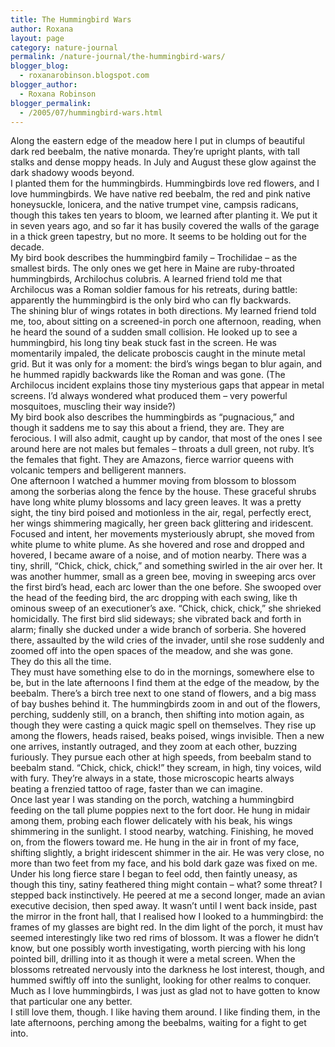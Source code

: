 ```yaml
---
title: The Hummingbird Wars
author: Roxana
layout: page
category: nature-journal
permalink: /nature-journal/the-hummingbird-wars/
blogger_blog:
  - roxanarobinson.blogspot.com
blogger_author:
  - Roxana Robinson
blogger_permalink:
  - /2005/07/hummingbird-wars.html
---
```

Along the eastern edge of the meadow here I put in clumps of beautiful dark red beebalm, the native monarda. They’re upright plants, with tall stalks and dense moppy heads. In July and August these glow against the dark shadowy woods beyond.  
I planted them for the hummingbirds. Hummingbirds love red flowers, and I love hummingbirds. We have native red beebalm, the red and pink native honeysuckle, lonicera, and the native trumpet vine, campsis radicans, though this takes ten years to bloom, we learned after planting it. We put it in seven years ago, and so far it has busily covered the walls of the garage in a thick green tapestry, but no more. It seems to be holding out for the decade.  
My bird book describes the hummingbird family – Trochilidae – as the smallest birds. The only ones we get here in Maine are ruby-throated hummingbirds, Archilochus colubris. A learned friend told me that Archilocus was a Roman soldier famous for his retreats, during battle: apparently the hummingbird is the only bird who can fly backwards.  
The shining blur of wings rotates in both directions. My learned friend told me, too, about sitting on a screened-in porch one afternoon, reading, when he heard the sound of a sudden small collision. He looked up to see a hummingbird, his long tiny beak stuck fast in the screen. He was momentarily impaled, the delicate proboscis caught in the minute metal grid. But it was only for a moment: the bird’s wings began to blur again, and he hummed rapidly backwards like the Roman and was gone. (The Archilocus incident explains those tiny mysterious gaps that appear in metal screens. I’d always wondered what produced them – very powerful mosquitoes, muscling their way inside?)  
My bird book also describes the hummingbirds as “pugnacious,” and though it saddens me to say this about a friend, they are. They are ferocious. I will also admit, caught up by candor, that most of the ones I see around here are not males but females – throats a dull green, not ruby. It’s the females that fight. They are Amazons, fierce warrior queens with volcanic tempers and belligerent manners.  
One afternoon I watched a hummer moving from blossom to blossom among the sorberias along the fence by the house. These graceful shrubs have long white plumy blossoms and lacy green leaves. It was a pretty sight, the tiny bird poised and motionless in the air, regal, perfectly erect, her wings shimmering magically, her green back glittering and iridescent. Focused and intent, her movements mysteriously abrupt, she moved from white plume to white plume. As she hovered and rose and dropped and hovered, I became aware of a noise, and of motion nearby. There was a tiny, shrill, “Chick, chick, chick,” and something swirled in the air over her. It was another hummer, small as a green bee, moving in sweeping arcs over the first bird’s head, each arc lower than the one before. She swooped over the head of the feeding bird, the arc dropping with each swing, like th ominous sweep of an executioner’s axe. “Chick, chick, chick,” she shrieked homicidally. The first bird slid sideways; she vibrated back and forth in alarm; finally she ducked under a wide branch of sorberia. She hovered there, assaulted by the wild cries of the invader, until she rose suddenly and zoomed off into the open spaces of the meadow, and she was gone.  
They do this all the time.  
They must have something else to do in the mornings, somewhere else to be, but in the late afternoons I find them at the edge of the meadow, by the beebalm. There’s a birch tree next to one stand of flowers, and a big mass of bay bushes behind it. The hummingbirds zoom in and out of the flowers, perching, suddenly still, on a branch, then shifting into motion again, as though they were casting a quick magic spell on themselves. They rise up among the flowers, heads raised, beaks poised, wings invisible. Then a new one arrives, instantly outraged, and they zoom at each other, buzzing furiously. They pursue each other at high speeds, from beebalm stand to beebalm stand. “Chick, chick, chick!” they scream, in high, tiny voices, wild with fury. They’re always in a state, those microscopic hearts always beating a frenzied tattoo of rage, faster than we can imagine.  
Once last year I was standing on the porch, watching a hummingbird feeding on the tall plume poppies next to the fort door. He hung in midair among them, probing each flower delicately with his beak, his wings shimmering in the sunlight. I stood nearby, watching. Finishing, he moved on, from the flowers toward me. He hung in the air in front of my face, shifting slightly, a bright iridescent shimmer in the air. He was very close, no more than two feet from my face, and his bold dark gaze was fixed on me. Under his long fierce stare I began to feel odd, then faintly uneasy, as though this tiny, satiny feathered thing might contain – what? some threat? I stepped back instinctively. He peered at me a second longer, made an avian executive decision, then sped away. It wasn’t until I went back inside, past the mirror in the front hall, that I realised how I looked to a hummingbird: the frames of my glasses are bight red. In the dim light of the porch, it must hav seemed interestingly like two red rims of blossom. It was a flower he didn’t know, but one possibly worth investigating, worth piercing with his long pointed bill, drilling into it as though it were a metal screen. When the blossoms retreated nervously into the darkness he lost interest, though, and hummed swiftly off into the sunlight, looking for other realms to conquer. Much as I love hummingbirds, I was just as glad not to have gotten to know that particular one any better.  
I still love them, though. I like having them around. I like finding them, in the late afternoons, perching among the beebalms, waiting for a fight to get into.